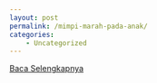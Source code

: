 ```yaml
---
layout: post
permalink: /mimpi-marah-pada-anak/
categories:
    - Uncategorized
---
```


[Baca Selengkapnya](/08)